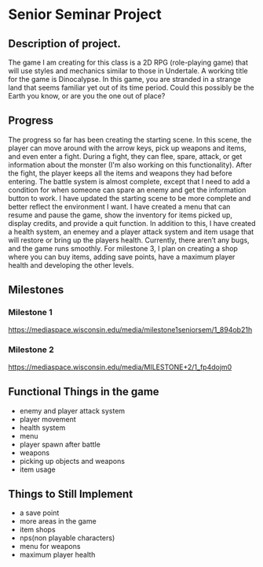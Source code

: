 # Senior Seminar Project
## Description of project.
The game I am creating for this class is a 2D RPG (role-playing game) that will use styles and mechanics similar to those in Undertale. A working title for the game is Dinocalypse. In this game, you are stranded in a strange land that seems familiar yet out of its time period. Could this possibly be the Earth you know, or are you the one out of place?
## Progress
The progress so far has been creating the starting scene. In this scene, the player can move around with the arrow keys, pick up weapons and items, and even enter a fight. During a fight, they can flee, spare, attack, or get information about the monster (I'm also working on this functionality). After the fight, the player keeps all the items and weapons they had before entering. The battle system is almost complete, except that I need to add a condition for when someone can spare an enemy and get the information button to work. I have updated the starting scene to be more complete and better reflect the environment I want. I have created a menu that can resume and pause the game, show the inventory for items picked up, display credits, and provide a quit function. In addition to this, I have created a health system, an enemey and a player attack system and item usage that will restore or bring up the players health. Currently, there aren’t any bugs, and the game runs smoothly. For milestone 3, I plan on creating a shop where you can buy items, adding save points, have a maximum player health and developing the other levels.
## Milestones
### Milestone 1
https://mediaspace.wisconsin.edu/media/milestone1seniorsem/1_894ob21h 
### Milestone 2
https://mediaspace.wisconsin.edu/media/MILESTONE+2/1_fp4dojm0
## Functional Things in the game 
- enemy and player attack system  
- player movement  
- health system  
- menu  
- player spawn after battle  
- weapons  
- picking up objects and weapons
- item usage

## Things to Still Implement 
- a save point  
- more areas in the game     
- item shops  
- nps(non playable characters)  
- menu for weapons
- maximum player health
